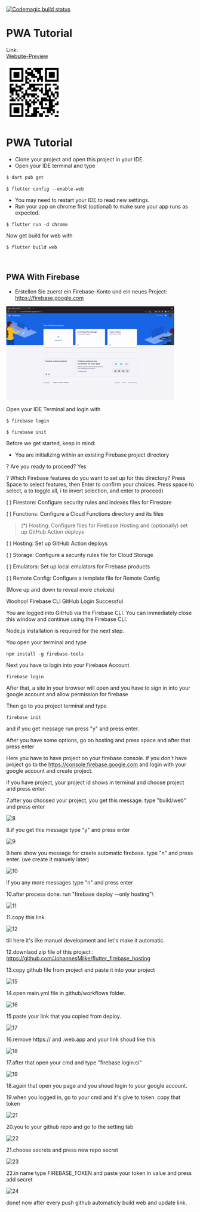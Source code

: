 



[![Codemagic build status](https://api.codemagic.io/apps/61408ce7db3816c8e2627b45/61408ce7db3816c8e2627b44/status_badge.svg)](https://codemagic.io/apps/61408ce7db3816c8e2627b45/61408ce7db3816c8e2627b44/latest_build)



# PWA Tutorial

Link:  
[Website-Preview](https://flutter-flashcard-portrait-pwa.firebaseapp.com/#/)  

<img src="https://github.com/iwilfried/Flutter-Flashcards-Portrait-PWA/blob/main/assets/images/Flash.png" width="150">  

# PWA Tutorial
- Clone your project and open this project in your IDE.
- Open your IDE terminal and type
```sh
$ dart pub get
```  
```
$ flutter config --enable-web
```
- You may need to restart your IDE to read new settings.
- Run your app on chrome first (optional) to make sure your app runs as expected.
```
$ flutter run -d chrome
```
Now get build for web with 
```
$ flutter build web
```
&nbsp;

## PWA With Firebase
- Erstellen Sie zuerst ein Firebase-Konto und ein neues Project: &nbsp;&nbsp; <https://firebase.google.com>  

<img src="https://github.com/iwilfried/Flutter-Flashcards-Portrait-PWA/blob/main/assets/images/firebaseProjekt.gif" width="450" height="250" />

Open your IDE Terminal and login with
```
$ firebase login
```
```
$ firebase init
```
Before we get started, keep in mind:

  * You are initializing within an existing Firebase project directory

? Are you ready to proceed? Yes  

? Which Firebase features do you want to set up for this directory? Press Space to select features, then Enter to confirm your choices. Press space to select, a to toggle all, i to invert selection, and enter to proceed)  

 ( ) Firestore: Configure security rules and indexes files for Firestore  

 ( ) Functions: Configure a Cloud Functions directory and its files  

>(*) Hosting: Configure files for Firebase Hosting and (optionally) set up GitHub Action deploys    

( ) Hosting: Set up GitHub Action deploys  

 ( ) Storage: Configure a security rules file for Cloud Storage  

 ( ) Emulators: Set up local emulators for Firebase products  

 ( ) Remote Config: Configure a template file for Remote Config  

(Move up and down to reveal more choices)

Woohoo!
Firebase CLI GitHub Login Successful

You are logged into GitHub via the Firebase CLI. You can immediately close this window and continue using the Firebase CLI.

Node.js installation is required for the next step.

You open your terminal and type  
```
npm install -g firebase-tools  
````

Next you have to login into your Firebase Account
```
firebase login
```


After that, a site in your browser will open and you have to sign in into your google account and allow permission for firebase


Then go to you project terminal and type  
```
firebase init  
```  
 and if you get message run press "y" and press enter.


After you have some options, go on hosting and press space and after that press enter



Here you have to have project on your firebase console. if you don't have project go to the https://console.firebase.google.com and login with your google account and create project.  

if you have project, your project id shows in terminal and choose project and press enter.


7.after you choosed your project, you get this message. type "build/web" and press enter


![8](https://user-images.githubusercontent.com/95560640/150304853-59cc1af1-42ed-4450-9c32-0eacf9950a7d.png)


8.if you get this message type "y" and press enter


![9](https://user-images.githubusercontent.com/95560640/150304984-6467323e-8178-4fcb-8ec8-c894cca07912.png)


9.here show you message for craete automatic firebase. type "n" and press enter. (we create it manuely later)


![10](https://user-images.githubusercontent.com/95560640/150305248-d496cec8-0952-4588-9715-7c171218ff00.png)

if you any more messages type "n" and press enter


10.after process done. run "firebase deploy --only hosting"\


![11](https://user-images.githubusercontent.com/95560640/150305612-ef3c08a2-049b-46f7-9fbb-7b5bbb73a6cf.png)


11.copy this link.


![12](https://user-images.githubusercontent.com/95560640/150305793-93997143-30ae-4fbd-bf9b-53907f1b31aa.png)

till here it's like manuel development and let's make it automatic.


12.downlaod zip file of this project : https://github.com/JohannesMilke/flutter_firebase_hosting


13.copy github file from project and paste it into your project


![15](https://user-images.githubusercontent.com/95560640/150306509-8ebfa3d2-3084-4db6-b4d2-dd75eeb6ecf8.png)


14.open main.yml file in github/workflows folder.


![16](https://user-images.githubusercontent.com/95560640/150306631-1f22a876-08da-4ded-977c-c49c844d413f.png)


15.paste your link that you copied from deploy.


![17](https://user-images.githubusercontent.com/95560640/150306855-ebccf938-481c-4fd5-b300-dff12afd000f.png)


16.remove https:// and .web.app and your link shoud like this


![18](https://user-images.githubusercontent.com/95560640/150307095-705b822f-e9e3-44be-bff2-09428d62fc17.png)


17.after that open your cmd and type "firebase login:ci"


![19](https://user-images.githubusercontent.com/95560640/150307431-8d189f83-058e-46f7-9ef1-a3f6c6c559ec.png)


18.again that open you page and you shoud login to your google account.


19.when you logged in, go to your cmd and it's give to token. copy that token


![21](https://user-images.githubusercontent.com/95560640/150307729-3a1412de-89ba-465b-823c-4174636adda0.png)


20.you to your github repo and go to the setting tab


![22](https://user-images.githubusercontent.com/95560640/150307860-f1a17552-88f4-4582-baac-840e9fa01dcd.png)


21.choose secrets and press new repo secret


![23](https://user-images.githubusercontent.com/95560640/150308021-b5977574-521a-4346-ab99-6617b0e3b052.png)


22.in name type FIREBASE_TOKEN and paste your token in value and press add secret


![24](https://user-images.githubusercontent.com/95560640/150308235-f3e50783-eeb2-4d4c-8f73-5e0173c8133b.png)


done! now after every push github automaticly build web and update link.
